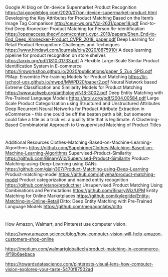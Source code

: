 Google AI blog on On-device Supermarket Product Recognition
https://ai.googleblog.com/2020/07/on-device-supermarket-product.html
Developing the Key Attributes for Product Matching Based on the Item’s Image Tag Comparison
http://ceur-ws.org/Vol-2631/paper18.pdf
End-to-End Deep Kronecker-Product Matching for Person Re-identification
https://openaccess.thecvf.com/content_cvpr_2018/papers/Shen_End-to-End_Deep_Kronecker-Product_CVPR_2018_paper.pdf
Deep Learning for Retail Product Recognition: Challenges and Techniques
https://www.hindawi.com/journals/cin/2020/8875910/
A deep learning pipeline for product recognition on store shelves
https://arxiv.org/pdf/1810.01733.pdf
A Flexible Large-Scale Similar Product Identification System in E-commerce
https://irsworkshop.github.io/2020/publications/paper_5_Zuo_SPIS.pdf
PMap: Ensemble Pre-training Models for Product Matching
https://ir-ischool-uos.github.io/mwpd/MWPD20/paper2.pdf
Neural Network based Extreme Classification and Similarity Models for Product Matching
https://www.aclweb.org/anthology/N18-3002.pdf
Deep Entity Matching with Pre-Trained Language Models
https://arxiv.org/pdf/2004.00584.pdf
Large Scale Product Categorization using Structured and Unstructured Attributes
Deep Recurrent Neural Networks for Product Attribute Extraction in eCommerce - this one could be off the beaten path a bit, but someone could fake a title as a trick vs. a quality title that is legitimate.
A Clustering-Based Combinatorial Approach to Unsupervised Matching of Product Titles

#
Additional Resources
Clothes-Matching-Based-on-Machine-Learning-Algorithms
https://github.com/Sapphirine/Clothes-Matching-Based-on-Machine-Learning-Algorithms
Supervised-Product-Similarity
https://github.com/BinaryWiz/Supervised-Product-Similarity
Product-Matching-using-Deep-Learning using GANs
https://github.com/gjain307/Product-Matching-using-Deep-Learning
Product-matching-model
https://github.com/jahyeha/product-matching-model
Product categorization and named entity recognition
https://github.com/etano/productner
Unsupervised Product Matching Using Combinations and Permutations
https://github.com/BinaryWiz/UPM
Entity Matching for Online Marketplaces
https://github.com/kylegilde/Entity-Matching-in-Online-Retail
Ditto: Deep Entity Matching with Pre-Trained Language Models
https://github.com/megagonlabs/ditto

#

How Amazon, Walmart, and Pinterest use computer vision.

https://www.amazon.science/blog/how-computer-vision-will-help-amazon-customers-shop-online

https://medium.com/walmartglobaltech/product-matching-in-ecommerce-4f19b6aebaca

https://towardsdatascience.com/pinterests-visual-lens-how-computer-vision-explores-your-taste-5470f87502ad